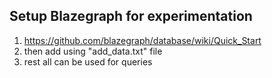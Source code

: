 ## Setup Blazegraph for experimentation
1. https://github.com/blazegraph/database/wiki/Quick_Start
2. then add using "add_data.txt" file
3. rest all can be used for queries
